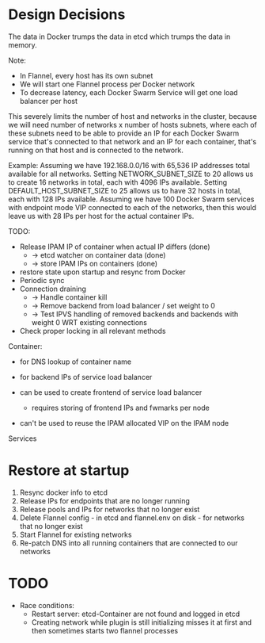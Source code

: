 # Design Decisions
The data in Docker trumps the data in etcd which trumps the data in memory.

Note:

- In Flannel, every host has its own subnet
- We will start one Flannel process per Docker network
- To decrease latency, each Docker Swarm Service will get one load balancer per host

This severely limits the number of host and networks in the cluster, because we will need number of
networks x number of hosts subnets, where each of these subnets need to be able to provide an IP for
each Docker Swarm service that's connected to that network and an IP for each container, that's
running on that host and is connected to the network.

Example:
Assuming we have 192.168.0.0/16 with 65,536 IP addresses total available for all networks.
Setting NETWORK_SUBNET_SIZE to 20 allows us to create 16 networks in total, each with 4096 IPs
available.
Setting DEFAULT_HOST_SUBNET_SIZE to 25 allows us to have 32 hosts in total, each with 128 IPs
available.
Assuming we have 100 Docker Swarm services with endpoint mode VIP connected to each of the networks,
then this would leave us with 28 IPs per host for the actual container IPs.







TODO:
- Release IPAM IP of container when actual IP differs (done)
  - -> etcd watcher on container data (done)
  - -> store IPAM IPs on containers (done)
- restore state upon startup and resync from Docker
- Periodic sync
- Connection draining
  - -> Handle container kill
  - -> Remove backend from load balancer / set weight to 0
  - -> Test IPVS handling of removed backends and backends with weight 0 WRT existing connections
- Check proper locking in all relevant methods





Container:
- for DNS lookup of container name
- for backend IPs of service load balancer

- can be used to create frontend of service load balancer
  - requires storing of frontend IPs and fwmarks per node
- can't be used to reuse the IPAM allocated VIP on the IPAM node


Services


# Restore at startup

1. Resync docker info to etcd
2. Release IPs for endpoints that are no longer running
3. Release pools and IPs for networks that no longer exist
4. Delete Flannel config - in etcd and flannel.env on disk - for networks that no longer exist
5. Start Flannel for existing networks
6. Re-patch DNS into all running containers that are connected to our networks

# TODO
- Race conditions:
  - Restart server: etcd-Container are not found and logged in etcd
  - Creating network while plugin is still initializing misses it at first and then sometimes starts two flannel processes


